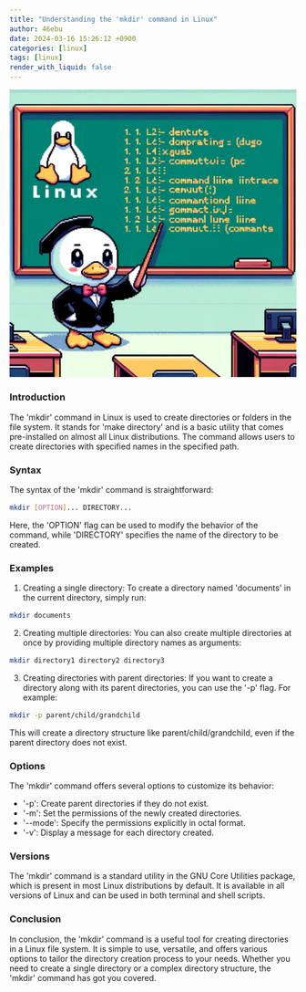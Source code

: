 ```yaml
---
title: "Understanding the 'mkdir' command in Linux"
author: 46ebu
date: 2024-03-16 15:26:12 +0900
categories: [linux]
tags: [linux]
render_with_liquid: false
---
```


![Intro](/assets/img/post/linux.png)
### Introduction
The 'mkdir' command in Linux is used to create directories or folders in the file system. It stands for 'make directory' and is a basic utility that comes pre-installed on almost all Linux distributions. The command allows users to create directories with specified names in the specified path.

### Syntax
The syntax of the 'mkdir' command is straightforward:
```bash
mkdir [OPTION]... DIRECTORY...
```
Here, the 'OPTION' flag can be used to modify the behavior of the command, while 'DIRECTORY' specifies the name of the directory to be created.

### Examples
1. Creating a single directory:
To create a directory named 'documents' in the current directory, simply run:
```bash
mkdir documents
```
2. Creating multiple directories:
You can also create multiple directories at once by providing multiple directory names as arguments:
```bash
mkdir directory1 directory2 directory3
```
3. Creating directories with parent directories:
If you want to create a directory along with its parent directories, you can use the '-p' flag. For example:
```bash
mkdir -p parent/child/grandchild
```
This will create a directory structure like parent/child/grandchild, even if the parent directory does not exist.

### Options
The 'mkdir' command offers several options to customize its behavior:
- '-p': Create parent directories if they do not exist.
- '-m': Set the permissions of the newly created directories.
- '--mode': Specify the permissions explicitly in octal format.
- '-v': Display a message for each directory created.

### Versions
The 'mkdir' command is a standard utility in the GNU Core Utilities package, which is present in most Linux distributions by default. It is available in all versions of Linux and can be used in both terminal and shell scripts.

### Conclusion
In conclusion, the 'mkdir' command is a useful tool for creating directories in a Linux file system. It is simple to use, versatile, and offers various options to tailor the directory creation process to your needs. Whether you need to create a single directory or a complex directory structure, the 'mkdir' command has got you covered.